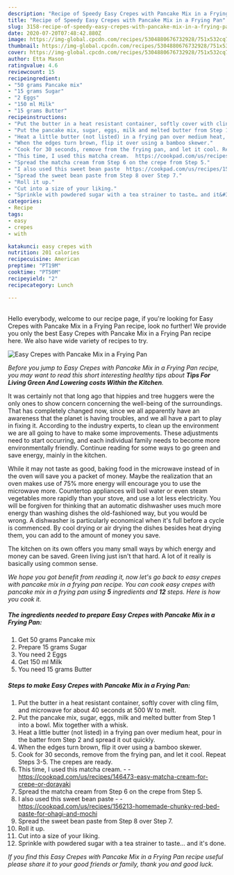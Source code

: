 ```yaml
---
description: "Recipe of Speedy Easy Crepes with Pancake Mix in a Frying Pan"
title: "Recipe of Speedy Easy Crepes with Pancake Mix in a Frying Pan"
slug: 3158-recipe-of-speedy-easy-crepes-with-pancake-mix-in-a-frying-pan
date: 2020-07-20T07:48:42.880Z
image: https://img-global.cpcdn.com/recipes/5304880676732928/751x532cq70/easy-crepes-with-pancake-mix-in-a-frying-pan-recipe-main-photo.jpg
thumbnail: https://img-global.cpcdn.com/recipes/5304880676732928/751x532cq70/easy-crepes-with-pancake-mix-in-a-frying-pan-recipe-main-photo.jpg
cover: https://img-global.cpcdn.com/recipes/5304880676732928/751x532cq70/easy-crepes-with-pancake-mix-in-a-frying-pan-recipe-main-photo.jpg
author: Etta Mason
ratingvalue: 4.6
reviewcount: 15
recipeingredient:
- "50 grams Pancake mix"
- "15 grams Sugar"
- "2 Eggs"
- "150 ml Milk"
- "15 grams Butter"
recipeinstructions:
- "Put the butter in a heat resistant container, softly cover with cling film, and microwave for about 40 seconds at 500 W to melt."
- "Put the pancake mix, sugar, eggs, milk and melted butter from Step 1 into a bowl. Mix together with a whisk."
- "Heat a little butter (not listed) in a frying pan over medium heat, pour in the batter from Step 2 and spread it out quickly."
- "When the edges turn brown, flip it over using a bamboo skewer."
- "Cook for 30 seconds, remove from the frying pan, and let it cool. Repeat Steps 3-5. The crepes are ready."
- "This time, I used this matcha cream.  https://cookpad.com/us/recipes/146473-easy-matcha-cream-for-crepe-or-dorayaki"
- "Spread the matcha cream from Step 6 on the crepe from Step 5."
- "I also used this sweet bean paste  https://cookpad.com/us/recipes/156213-homemade-chunky-red-bed-paste-for-ohagi-and-mochi"
- "Spread the sweet bean paste from Step 8 over Step 7."
- "Roll it up."
- "Cut into a size of your liking."
- "Sprinkle with powdered sugar with a tea strainer to taste… and it&#39;s done."
categories:
- Recipe
tags:
- easy
- crepes
- with

katakunci: easy crepes with 
nutrition: 201 calories
recipecuisine: American
preptime: "PT19M"
cooktime: "PT50M"
recipeyield: "2"
recipecategory: Lunch

---
```

<br>
Hello everybody, welcome to our recipe page, if you're looking for Easy Crepes with Pancake Mix in a Frying Pan recipe, look no further! We provide you only the best Easy Crepes with Pancake Mix in a Frying Pan recipe here. We also have wide variety of recipes to try.
<br>


![Easy Crepes with Pancake Mix in a Frying Pan](https://img-global.cpcdn.com/recipes/5304880676732928/751x532cq70/easy-crepes-with-pancake-mix-in-a-frying-pan-recipe-main-photo.jpg)

<i>Before you jump to Easy Crepes with Pancake Mix in a Frying Pan recipe, you may want to read this short interesting healthy tips about 
<strong>Tips For Living Green And Lowering costs Within the Kitchen</strong>.</i>
</br>

It was certainly not that long ago that hippies and tree huggers were the only ones to show concern concerning the well-being of the surroundings. That has completely changed now, since we all apparently have an awareness that the planet is having troubles, and we all have a part to play in fixing it. According to the industry experts, to clean up the environment we are all going to have to make some improvements. These adjustments need to start occurring, and each individual family needs to become more environmentally friendly. Continue reading for some ways to go green and save energy, mainly in the kitchen.

While it may not taste as good, baking food in the microwave instead of in the oven will save you a packet of money. Maybe the realization that an oven makes use of 75% more energy will encourage you to use the microwave more. Countertop appliances will boil water or even steam vegetables more rapidly than your stove, and use a lot less electricity. You will be forgiven for thinking that an automatic dishwasher uses much more energy than washing dishes the old-fashioned way, but you would be wrong. A dishwasher is particularly economical when it's full before a cycle is commenced. By cool drying or air drying the dishes besides heat drying them, you can add to the amount of money you save.

The kitchen on its own offers you many small ways by which energy and money can be saved. Green living just isn't that hard. A lot of it really is basically using common sense.


<i>We hope you got benefit from reading it, now let's go back to easy crepes with pancake mix in a frying pan recipe. You can cook easy crepes with pancake mix in a frying pan using <strong>5</strong> ingredients and <strong>12</strong> steps. Here is how you cook it.
</i>

##### The ingredients needed to prepare Easy Crepes with Pancake Mix in a Frying Pan:

1. Get 50 grams Pancake mix
1. Prepare 15 grams Sugar
1. You need 2 Eggs
1. Get 150 ml Milk
1. You need 15 grams Butter


##### Steps to make Easy Crepes with Pancake Mix in a Frying Pan:

1. Put the butter in a heat resistant container, softly cover with cling film, and microwave for about 40 seconds at 500 W to melt.
1. Put the pancake mix, sugar, eggs, milk and melted butter from Step 1 into a bowl. Mix together with a whisk.
1. Heat a little butter (not listed) in a frying pan over medium heat, pour in the batter from Step 2 and spread it out quickly.
1. When the edges turn brown, flip it over using a bamboo skewer.
1. Cook for 30 seconds, remove from the frying pan, and let it cool. Repeat Steps 3-5. The crepes are ready.
1. This time, I used this matcha cream. -  - https://cookpad.com/us/recipes/146473-easy-matcha-cream-for-crepe-or-dorayaki
1. Spread the matcha cream from Step 6 on the crepe from Step 5.
1. I also used this sweet bean paste -  - https://cookpad.com/us/recipes/156213-homemade-chunky-red-bed-paste-for-ohagi-and-mochi
1. Spread the sweet bean paste from Step 8 over Step 7.
1. Roll it up.
1. Cut into a size of your liking.
1. Sprinkle with powdered sugar with a tea strainer to taste… and it&#39;s done.


<i>If you find this Easy Crepes with Pancake Mix in a Frying Pan recipe useful please share it to your good friends or family, thank you and good luck.</i>
